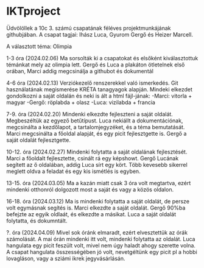 # IKTproject
Üdvölöllek a 10c 3. számú csapatának féléves projektmunkájának githubjában. 
A csapat tagjai: Ihász Luca, Gyurom Gergő és Heizer Marcell.

A választott téma: Olimpia

1-3 óra (2024.02.06)
Ma sorsolták ki a csapatokat és elsőként kiválasztottuk témánkat mely az olimpia lett.
Gergő és Luca a plakáton ötletelnek első orában, Marci addig megcsinálja a githubot és dokumentál

4-6 óra (2024.02.13)
Verziókezelő renszerekkel való ismerkedés. Git használatának megismerése KRÉTA tanagyagok
alapján. Mindeki elkezdet gondolkozni a saját oldalán és neki is ált a html fájl-jának:
-Marci: vitorla + magyar
-Gergő: röplabda + olasz
-Luca: vizilabda + francia

7-9. óra (2024.02.20)
Mindenki elkezdte fejleszteni a saját oldalát. Megbeszéltük az egyező betűtípust. Luca nekiállt a dokumentációnak, megcsinálta a kezdőlapot, a tartalomjegyzéket, és a téma bemutatását. Marci megcsinálta a főoldal alapját, és egy picit fejlesztgette is. Gergő  a saját oldalát fejlesztgette.

10-12. óra (2024.02.27)
Mindenki folytatta a saját oldalának fejlesztését. Marci a főoldalt fejlesztette, csinált rá egy képshowt. Gergő Lucának segített az ő oldalában, addig Luca sírt egy kört. Több kevesebb sikerrel meglett oldva a feladat és egy kis ismétlés is egyben.

13-15. óra (2024.03.05)
Ma a kazán miatt csak 3 óra volt megtartva, ezért mindenki otthonról dolgozott most a saját és vagy a közös oldalon.

16-18. óra (2024.03.12)
Ma is mindenki folytatta a saját oldalát, de persze volt egymásnak segítés is. Marci elkezdte a saját oldalát. Gergő 90%ba befejzte az egyik oldlaát, és elkezdte a másikat. Luca a saját oldalát folytatta, és dokumntált.


?. óra (2024.04.09)
Mivel sok óránk elmaradt, ezért elvesztettük az órák számolását. A mai órán mindenki itt volt, mindenki folytatta az oldalát. Luca hangulata egy picit feszült volt, mivel nem úgy haladt ahogy szerette volna. A csapat hangulata összességében jó volt, nevetgéltünk egy picit pl a hobbi lovagláson, vagy a sziámi ikrek jegyvásárlásán.